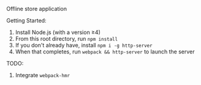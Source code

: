 Offline store application

Getting Started:

  1) Install Node.js (with a version ≥4)
  2) From this root directory, run `npm install`
  3) If you don't already have, install `npm i -g http-server`
  4) When that completes, run `webpack && http-server` to launch the server

TODO:
1. Integrate `webpack-hmr`